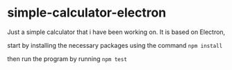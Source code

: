 # simple-calculator-electron
Just a simple calculator that i have been working on. It is based on Electron,

start by installing the necessary packages using the command `npm install`

then run the program by running `npm test`
